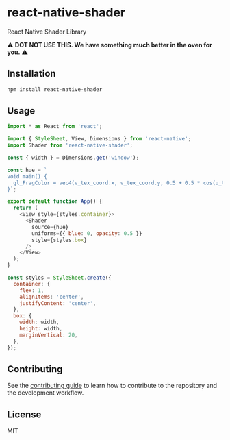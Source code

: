 # react-native-shader

React Native Shader Library

⚠️ **DOT NOT USE THIS. We have something much better in the oven for you.** ⚠️

## Installation

```sh
npm install react-native-shader
```

## Usage

```js
import * as React from 'react';

import { StyleSheet, View, Dimensions } from 'react-native';
import Shader from 'react-native-shader';

const { width } = Dimensions.get('window');

const hue = `
void main() {
  gl_FragColor = vec4(v_tex_coord.x, v_tex_coord.y, 0.5 + 0.5 * cos(u_time * 1000 / 500.0), 1.0);
}`;

export default function App() {
  return (
    <View style={styles.container}>
      <Shader
        source={hue}
        uniforms={{ blue: 0, opacity: 0.5 }}
        style={styles.box}
      />
    </View>
  );
}

const styles = StyleSheet.create({
  container: {
    flex: 1,
    alignItems: 'center',
    justifyContent: 'center',
  },
  box: {
    width: width,
    height: width,
    marginVertical: 20,
  },
});
```

## Contributing

See the [contributing guide](CONTRIBUTING.md) to learn how to contribute to the repository and the development workflow.

## License

MIT
